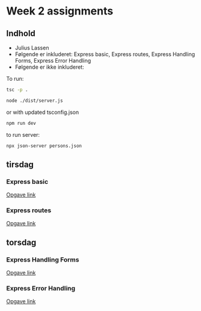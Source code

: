# Week 2 assignments

## Indhold

- Julius Lassen
- Følgende er inkluderet: Express basic, Express routes, Express Handling Forms, Express Error Handling
- Følgende er ikke inkluderet: 

To run:
```bash
tsc -p .
```
```bash
node ./dist/server.js
```

or
with updated tsconfig.json
```bash
npm run dev
```

to run server:
```bash
npx json-server persons.json
```

## tirsdag
### Express basic
[Opgave link](https://github.com/FullStackTypeScriptCourse/course_material/blob/2024-S/02_node_express/ExpressBasic.md#express-project-part-1)

### Express routes
[Opgave link](https://github.com/FullStackTypeScriptCourse/course_material/blob/2024-S/02_node_express/ExpressRoutes.md#express-routes)

## torsdag
### Express Handling Forms
[Opgave link](https://github.com/FullStackTypeScriptCourse/course_material/blob/2024-S/02_node_express/ExpressHandlingForms.md#express-handling-forms-part-1)

### Express Error Handling
[Opgave link](https://github.com/FullStackTypeScriptCourse/course_material/blob/2024-S/02_node_express/ExpressErrorHandling.md#express-error-handling)
